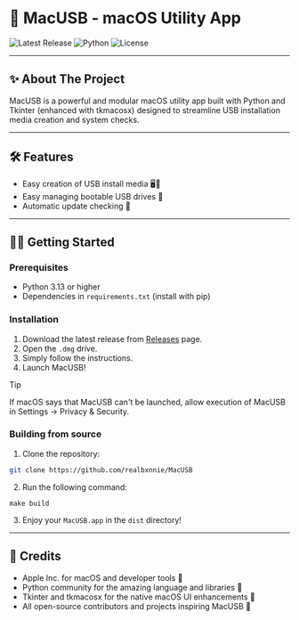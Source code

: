 # 🚀 MacUSB - macOS Utility App

![Latest Release](https://img.shields.io/github/v/release/realbxnnie/MacUSB) ![Python](https://img.shields.io/badge/python-3.13-green) ![License](https://img.shields.io/badge/license-MIT-green)

---

## ✨ About The Project

MacUSB is a powerful and modular macOS utility app built with Python and Tkinter (enhanced with tkmacosx) designed to streamline USB installation media creation and system checks. 

---

## 🛠️ Features

- Easy creation of USB install media 🖥️💾
- Easy managing bootable USB drives 💾  
- Automatic update checking 🔄  


---

## 🧑‍💻 Getting Started

### Prerequisites

- Python 3.13 or higher  
- Dependencies in `requirements.txt` (install with pip)  

### Installation
1. Download the latest release from [Releases](https://github.com/realbxnnie/macusb/releases) page.
2. Open the `.dmg` drive.
3. Simply follow the instructions.
4. Launch MacUSB!
>[!TIP]
If macOS says that MacUSB can't be launched, allow execution of MacUSB in Settings -> Privacy & Security.

### Building from source
1. Clone the repository:
```bash
git clone https://github.com/realbxnnie/MacUSB
```
2. Run the following command:
```
make build
```
3. Enjoy your `MacUSB.app` in the `dist` directory!

---

## 📝 Credits
- Apple Inc. for macOS and developer tools 🍏  
- Python community for the amazing language and libraries 🐍  
- Tkinter and tkmacosx for the native macOS UI enhancements 🎨  
- All open-source contributors and projects inspiring MacUSB 🤝  
